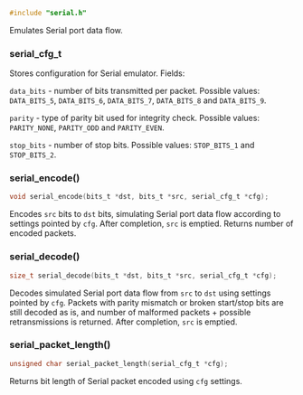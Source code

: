 ```c
#include "serial.h"
```

Emulates Serial port data flow.

### serial_cfg_t

Stores configuration for Serial emulator.
Fields:

`data_bits` - number of bits transmitted per packet. Possible values:
`DATA_BITS_5`, `DATA_BITS_6`, `DATA_BITS_7`, `DATA_BITS_8` and `DATA_BITS_9`.

`parity` - type of parity bit used for integrity check. Possible values:
`PARITY_NONE`, `PARITY_ODD` and `PARITY_EVEN`.

`stop_bits` - number of stop bits. Possible values:
`STOP_BITS_1` and `STOP_BITS_2`.

### serial_encode()

```c
void serial_encode(bits_t *dst, bits_t *src, serial_cfg_t *cfg);
```

Encodes `src` bits to `dst` bits, simulating
Serial port data flow according to settings pointed by `cfg`.
After completion, `src` is emptied.
Returns number of encoded packets.

### serial_decode()

```c
size_t serial_decode(bits_t *dst, bits_t *src, serial_cfg_t *cfg);
```

Decodes simulated Serial port data flow from `src` to `dst`
using settings pointed by `cfg`.
Packets with parity mismatch or broken start/stop bits are still
decoded as is, and number of malformed packets +
possible retransmissions is returned.
After completion, `src` is emptied.

### serial_packet_length()

```c
unsigned char serial_packet_length(serial_cfg_t *cfg);
```

Returns bit length of Serial packet encoded using `cfg` settings.
